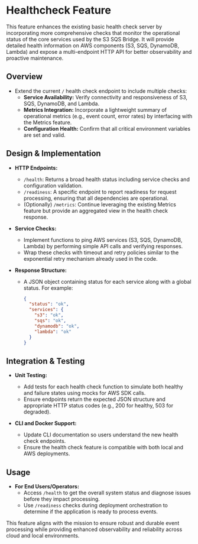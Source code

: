 # Healthcheck Feature

This feature enhances the existing basic health check server by incorporating more comprehensive checks that monitor the operational status of the core services used by the S3 SQS Bridge. It will provide detailed health information on AWS components (S3, SQS, DynamoDB, Lambda) and expose a multi-endpoint HTTP API for better observability and proactive maintenance.

## Overview

- Extend the current `/` health check endpoint to include multiple checks:
  - **Service Availability:** Verify connectivity and responsiveness of S3, SQS, DynamoDB, and Lambda.
  - **Metrics Integration:** Incorporate a lightweight summary of operational metrics (e.g., event count, error rates) by interfacing with the Metrics feature.
  - **Configuration Health:** Confirm that all critical environment variables are set and valid.

## Design & Implementation

- **HTTP Endpoints:**
  - `/health`: Returns a broad health status including service checks and configuration validation.
  - `/readiness`: A specific endpoint to report readiness for request processing, ensuring that all dependencies are operational.
  - (Optionally) `/metrics`: Continue leveraging the existing Metrics feature but provide an aggregated view in the health check response.

- **Service Checks:**
  - Implement functions to ping AWS services (S3, SQS, DynamoDB, Lambda) by performing simple API calls and verifying responses.
  - Wrap these checks with timeout and retry policies similar to the exponential retry mechanism already used in the code.

- **Response Structure:**
  - A JSON object containing status for each service along with a global status. For example:
    ```json
    {
      "status": "ok",
      "services": {
        "s3": "ok",
        "sqs": "ok",
        "dynamodb": "ok",
        "lambda": "ok"
      }
    }
    ```

## Integration & Testing

- **Unit Testing:**
  - Add tests for each health check function to simulate both healthy and failure states using mocks for AWS SDK calls.
  - Ensure endpoints return the expected JSON structure and appropriate HTTP status codes (e.g., 200 for healthy, 503 for degraded).

- **CLI and Docker Support:**
  - Update CLI documentation so users understand the new health check endpoints.
  - Ensure the health check feature is compatible with both local and AWS deployments.

## Usage

- **For End Users/Operators:**
  - Access `/health` to get the overall system status and diagnose issues before they impact processing.
  - Use `/readiness` checks during deployment orchestration to determine if the application is ready to process events.

This feature aligns with the mission to ensure robust and durable event processing while providing enhanced observability and reliability across cloud and local environments.